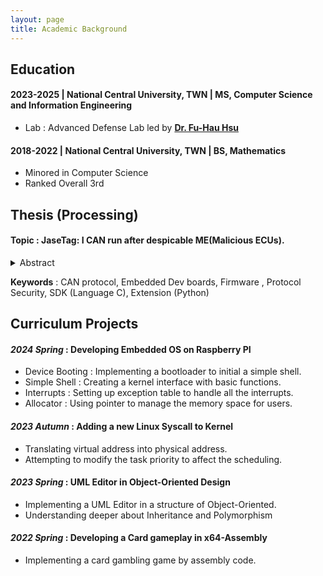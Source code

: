 ```yaml
---
layout: page
title: Academic Background
---
```


## Education
#### 2023-2025 | **National Central University, TWN** | MS, Computer Science and Information Engineering
  - Lab : Advanced Defense Lab led by [**Dr. Fu-Hau Hsu**](https://staff.csie.ncu.edu.tw/hsufh/)
  <!-- - GPA : 3.56 -->
  
#### 2018-2022 | **National Central University, TWN** | BS, Mathematics
  - Minored in Computer Science
  - Ranked Overall 3rd
  <!-- - GPA : 3.42 (Ranked Overall 3rd) -->


## Thesis (Processing)
#### Topic : **JaseTag: I CAN run after despicable ME(Malicious ECUs).**
<details> <summary> Abstract </summary> <pre>With the advancement of technology, security vulnerabilities in the Controller Area Network (CAN)—a protocol widely adopted in automotive systems for decades—have become increasingly prominent. While several techniques exist to fingerprint Electronic Control Units (ECUs) based on physical-layer characteristics, clock skew remains one of the most widely used for intrusion detection. 

In this work, we focus on clock offset, the fundamental source of clock skew, and introduce a novel phenomenon called **response offset**, which arises during bus-off attacks. Leveraging this discovery, we developed a software development kit (SDK) and a Saleae extension to facilitate real-time digital signal capture and analysis, achieving an average detection rate of 99.884\%. We anticipate further improvements as sampling rates continue to increase in future implementations. </pre> </details>

**Keywords** : CAN protocol, Embedded Dev boards, Firmware , Protocol Security, SDK (Language C), Extension (Python) 

## Curriculum Projects
#### *2024 Spring* : Developing Embedded OS on Raspberry PI
* Device Booting : Implementing a bootloader to initial a simple shell. 
* Simple Shell : Creating a kernel interface with basic functions. 
* Interrupts : Setting up exception table to handle all the interrupts. 
* Allocator : Using pointer to manage the memory space for users. 

  
#### *2023 Autumn* : Adding a new Linux Syscall to Kernel
* Translating virtual address into physical address. 
* Attempting to modify the task priority to affect the scheduling. 
  
#### *2023 Spring* :	UML Editor in Object-Oriented Design
* Implementing a UML Editor in a structure of Object-Oriented. 
*  Understanding deeper about Inheritance and Polymorphism

#### *2022 Spring*	: Developing a Card gameplay in x64-Assembly
* Implementing a card gambling game by assembly code.